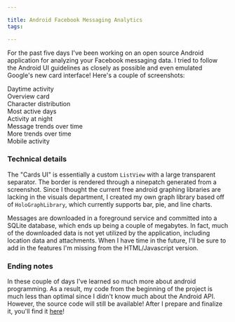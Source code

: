 ```yaml
---

title: Android Facebook Messaging Analytics
tags:

---
```


For the past five days I've been working on an open source Android application for
analyzing your Facebook messaging data. I tried to follow the Android UI guidelines
as closely as possible and even emulated Google's new card interface! Here's a couple of screenshots:

<div class="photo" width="300" cloudinary src="a_z1rgtr.png">Daytime activity</div>

<div class="photo" width="300" cloudinary src="i_wpqqr4.png">Overview card</div>
<div class="photo" width="300" cloudinary src="c_dbse7z.png">Character distribution</div>
<div class="photo" width="300" cloudinary src="d_h6d0pn.png">Most active days</div>
<div class="photo" width="300" cloudinary src="e_qk9d0s.png">Activity at night</div>
<div class="photo" width="300" cloudinary src="f_eiuuoq.png">Message trends over time</div>
<div class="photo" width="300" cloudinary src="g_ffy6cr.png">More trends over time</div>
<div class="photo" width="300" cloudinary src="h_vduduk.png">Mobile activity</div>

### Technical details

The "Cards UI" is essentially a custom `ListView` with a large transparent separator.
The border is rendered through a ninepatch generated from a screenshot. Since I thought the current
free android graphing libraries are lacking in the visuals department, I created my own
graph library based off of `HoloGraphLibrary`, which currently supports bar, pie, and line charts.

Messages are downloaded in a foreground service and committed into a SQLite database, which ends up being a
couple of megabytes. In fact, much of the downloaded data is not yet utilized by the application,
including location data and attachments. When I have time in the future,  I'll be sure to add in the features
I'm missing from the HTML/Javascript version.

### Ending notes

In these couple of days I've learned so much more about android programming. As a result, my code
from the beginning of the project is much less than optimal since I didn't know much about the Android API.
However, the source code will still be available! After I prepare and finalize it, you'll find it [here](http://github.com/scen/)!